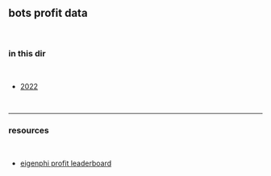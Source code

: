 ## bots profit data

<br>

### in this dir

<br>

* [2022](2022.md)


<br>

---

### resources

<br>

* [eigenphi profit leaderboard](https://beta.eigenphi.io/mev/eigentx)
